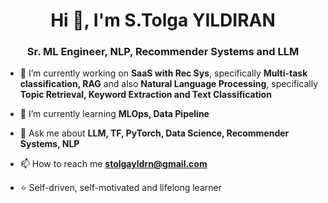 <h1 align="center">Hi 👋, I'm S.Tolga YILDIRAN</h1>
<h3 align="center">Sr. ML Engineer, NLP, Recommender Systems and LLM</h3>



- 🔭 I’m currently working on **SaaS with Rec Sys**, specifically **Multi-task classification, RAG** and also **Natural Language Processing**, specifically **Topic Retrieval, Keyword Extraction and Text Classification**

- 🌱 I’m currently learning **MLOps, Data Pipeline**

- 💬 Ask me about **LLM, TF, PyTorch, Data Science, Recommender Systems, NLP**

- 📫 How to reach me **stolgayldrn@gmail.com** 

- ⭐ Self-driven, self-motivated and lifelong learner

